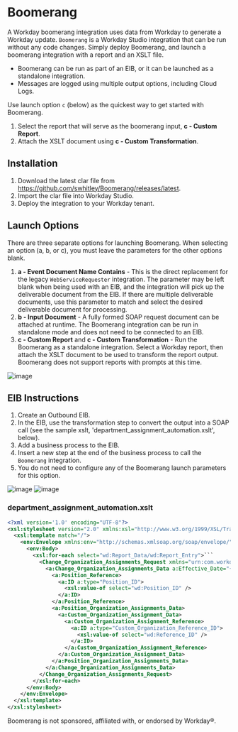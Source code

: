 # Boomerang

A Workday boomerang integration uses data from Workday to generate a Workday update.  `Boomerang` is a Workday Studio integration that can be run without any code changes. Simply deploy Boomerang, and launch a boomerang integration with a report and an XSLT file.

- Boomerang can be run as part of an EIB, or it can be launched as a standalone integration. 
- Messages are logged using multiple output options, including Cloud Logs.

Use launch option `c` (below) as the quickest way to get started with Boomerang. 
1. Select the report that will serve as the boomerang input, **c - Custom Report**.  
2. Attach the XSLT document using **c - Custom Transformation**.

## Installation
1. Download the latest clar file from https://github.com/swhitley/Boomerang/releases/latest.
2. Import the clar file into Workday Studio.
3. Deploy the integration to your Workday tenant.

## Launch Options

There are three separate options for launching Boomerang. When selecting an option (a, b, or c), you must leave the parameters for the other options blank.

1. **a - Event Document Name Contains** - This is the direct replacement for the legacy `WebServiceRequester` integration. The parameter may be left blank when being used with an EIB, and the integration will pick up the deliverable document from the EIB.  If there are multiple deliverable documents, use this parameter to match and select the desired deliverable document for processing.
2. **b - Input Document** - A fully formed SOAP request document can be attached at runtime. The Boomerang integration can be run in standalone mode and does not need to be connected to an EIB.
3. **c - Custom Report** and **c - Custom Transformation** - Run the Boomerang as a standalone integration.  Select a Workday report, then attach the XSLT document to be used to transform the report output. Boomerang does not support reports with prompts at this time.

![image](https://user-images.githubusercontent.com/413552/124685009-44ba2a80-de85-11eb-9632-e48dec777cf7.png)

## EIB Instructions

1. Create an Outbound EIB.
2. In the EIB, use the transformation step to convert the output into a SOAP call (see the sample xslt, 'department_assignment_automation.xslt', below).
3. Add a business process to the EIB.
4. Insert a new step at the end of the business process to call the `Boomerang` integration. 
5. You do not need to configure any of the Boomerang launch parameters for this option.

![image](https://user-images.githubusercontent.com/413552/125008154-c2fa0680-e016-11eb-8551-dda6e78c8298.png)
![image](https://user-images.githubusercontent.com/413552/125008820-2c2e4980-e018-11eb-9dc9-5571b1126a2b.png)


### department_assignment_automation.xslt
```xml
<?xml version='1.0' encoding="UTF-8"?>
<xsl:stylesheet version="2.0" xmlns:xsl="http://www.w3.org/1999/XSL/Transform" xmlns:wd="urn:com.workday.report/Department_Assignment_Automation">
  <xsl:template match="/">
    <env:Envelope xmlns:env="http://schemas.xmlsoap.org/soap/envelope/" xmlns:xsd="http://www.w3.org/2001/XMLSchema">
      <env:Body>
        <xsl:for-each select="wd:Report_Data/wd:Report_Entry">```
          <Change_Organization_Assignments_Request xmlns="urn:com.workday/bsvc" xmlns:a="urn:com.workday/bsvc" a:version="v27.2">
            <a:Change_Organization_Assignments_Data a:Effective_Date="{format-date(current-date(), '[Y0001]-[M01]-[D01]')}">
              <a:Position_Reference>
                <a:ID a:type="Position_ID">
                  <xsl:value-of select="wd:Position_ID" />
                </a:ID>
              </a:Position_Reference>
              <a:Position_Organization_Assignments_Data>
                <a:Custom_Organization_Assignment_Data>
                  <a:Custom_Organization_Assignment_Reference>
                    <a:ID a:type="Custom_Organization_Reference_ID">
                      <xsl:value-of select="wd:Reference_ID" />
                    </a:ID>
                  </a:Custom_Organization_Assignment_Reference>
                </a:Custom_Organization_Assignment_Data>
              </a:Position_Organization_Assignments_Data>
            </a:Change_Organization_Assignments_Data>
          </Change_Organization_Assignments_Request>
        </xsl:for-each>
      </env:Body>
    </env:Envelope>
  </xsl:template>
</xsl:stylesheet>
```


Boomerang is not sponsored, affiliated with, or endorsed by Workday®.
